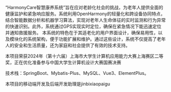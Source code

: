 “HarmonyCare智慧康养系统”旨在应对老龄化社会的挑战，为老年人提供全面的健康监护和紧急响应服务。系统利用OpenHarmony的轻量化和跨设备协同特点，结合智能数据分析和机器学习算法，实现对老年人生命体征的实时监测和行为异常的快速识别。此外，系统通过GPS实现实时定位，确保在紧急情况下能迅速定位并通知救援服务。
本系统的特色在于其适老化的用户界面设计，确保易用性，以及模块化的系统架构，便于功能扩展和维护。通过这些设计，系统不仅提高了老年人的安全和生活质量，还为家庭和社会提供了有效的技术支持。

本项目荣获2024年（第十六届）上海市大学生计算机应用能力大赛上海赛区二等奖，正在优化准备参与中国大学生计算机设计大赛国赛决赛

技术栈：SpringBoot、Mybatis-Plus、MySQL、Vue3、ElementPlus。

本项目的移动端开发及后端开发助理是jinbixiaopaigu
